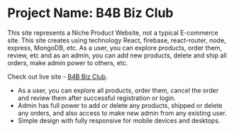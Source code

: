 # Project Name: B4B Biz Club

This site represents a Niche Product Website, not a typical E-commerce site. This site creates using technology React, firebase, react-router, node, express, MongoDB, etc. As a user, you can explore products, order them, review, etc and as an admin, you can add new products, delete and ship all orders, make admin power to others, etc.

Check out live site - [B4B Biz Club](https://b4b-biz-club.web.app/).

- As a user, you can explore all products, order them, cancel the order and review them after successful registration or login.
- Admin has full power to add or delete any products, shipped or delete any orders, and also access to make new admin from any existing user.
- Simple design with fully responsive for mobile devices and desktops.
